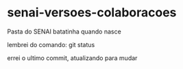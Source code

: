 # senai-versoes-colaboracoes
Pasta do SENAI
batatinha quando nasce

lembrei do comando: git status


errei o ultimo commit, atualizando para mudar